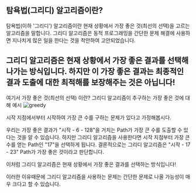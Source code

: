 탐욕법(그리디) 알고리즘이란?
----
탐욕법(이하 '그리디') 알고리즘이란 현재 상황에서 가장 좋은 것(최선의 선택)을 고르는 알고리즘을 말합니다.
그리디 알고리즘은 동적 프로그래밍을 간단한 문제 해결에 사용하면 지나치게 많은 일을 한다는 것을 착안하여 고안되었습니다.

그리디 알고리즘은 현재 상황에서 가장 좋은 결과를 선택해나가는 방식입니다. 하지만 이 가장 좋은 결과는 최종적인 결과 도출에 대한 최적해를 보장해주는 것은 아닙니다!
----
여기서 가장 좋은 것(최선의 선택) 이란?
그리디 알고리즘이 추구하는 가장 좋은 것에 대해 예시
![greedy](https://user-images.githubusercontent.com/97833006/151116187-67512f52-093f-43ab-8e30-c5590e748f12.png)

시작 지점에서부터 시작하여 가장 큰 수를 구하는 문제가 있다고 가정해봅시다.

우리는 가장 좋은 결과가 "시작 - 6 - 128"을 거치는 Path가 가장 큰 수를 도출할 수 있다는 것을 알 수 있습니다.
하지만 그리디 알고리즘을 사용한다면 시작 지점부터 가장 큰 수를 얻는 Path인 "17"을 선택하게 됩니다.
결론적으로는 그리디 알고리즘은 "시작 - 17 - 23" Path가 가장 좋은 것이라고 판단합니다.

이처럼 그리디 알고리즘은 현재 상황에서 가장 좋은 결과를 선택하는 방식입니다!

이러한 이유때문에 그리디 알고리즘을 사용하는 문제는 간단한 문제로 나올 가능성이 매우 크다고 할 수 있습니다.


